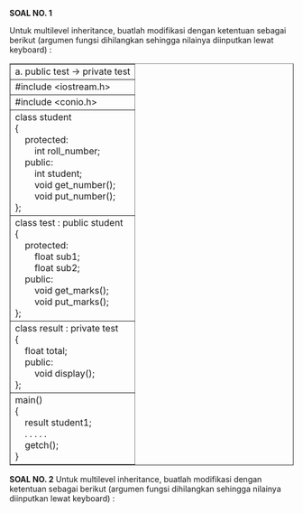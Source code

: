 **SOAL NO. 1** 
<tr> 
Untuk multilevel inheritance, buatlah modifikasi dengan ketentuan sebagai berikut 
(argumen fungsi dihilangkan sehingga nilainya diinputkan lewat keyboard) : 
<tr>
<tr>
    
<table border="1" cellpadding="10" cellspacing="0">
    <tr>
        <td>a. public test -> private test</td>
    </tr>
    <tr>
        <td>#include &lt;iostream.h&gt;</td>
    </tr>
    <tr>
        <td>#include &lt;conio.h&gt;</td>
    </tr>
    <tr>
        <td>
            class student<br>
            {<br>
            &nbsp;&nbsp;&nbsp;&nbsp;protected:<br>
            &nbsp;&nbsp;&nbsp;&nbsp;&nbsp;&nbsp;&nbsp;&nbsp;int roll_number;<br>
            &nbsp;&nbsp;&nbsp;&nbsp;public:<br>
            &nbsp;&nbsp;&nbsp;&nbsp;&nbsp;&nbsp;&nbsp;&nbsp;int student;<br>
            &nbsp;&nbsp;&nbsp;&nbsp;&nbsp;&nbsp;&nbsp;&nbsp;void get_number();<br>
            &nbsp;&nbsp;&nbsp;&nbsp;&nbsp;&nbsp;&nbsp;&nbsp;void put_number();<br>
            };
        </td>
    </tr>
    <tr>
        <td>
            class test : public student<br>
            {<br>
            &nbsp;&nbsp;&nbsp;&nbsp;protected:<br>
            &nbsp;&nbsp;&nbsp;&nbsp;&nbsp;&nbsp;&nbsp;&nbsp;float sub1;<br>
            &nbsp;&nbsp;&nbsp;&nbsp;&nbsp;&nbsp;&nbsp;&nbsp;float sub2;<br>
            &nbsp;&nbsp;&nbsp;&nbsp;public:<br>
            &nbsp;&nbsp;&nbsp;&nbsp;&nbsp;&nbsp;&nbsp;&nbsp;void get_marks();<br>
            &nbsp;&nbsp;&nbsp;&nbsp;&nbsp;&nbsp;&nbsp;&nbsp;void put_marks();<br>
            };
        </td>
    </tr>
    <tr>
        <td>
            class result : private test<br>
            {<br>
            &nbsp;&nbsp;&nbsp;&nbsp;float total;<br>
            &nbsp;&nbsp;&nbsp;&nbsp;public:<br>
            &nbsp;&nbsp;&nbsp;&nbsp;&nbsp;&nbsp;&nbsp;&nbsp;void display();<br>
            };
        </td>
    </tr>
    <tr>
        <td>
            main()<br>
            {<br>
            &nbsp;&nbsp;&nbsp;&nbsp;result student1;<br>
            &nbsp;&nbsp;&nbsp;&nbsp;. . . . .<br>
            &nbsp;&nbsp;&nbsp;&nbsp;getch();<br>
            }
        </td>
    </tr>
</table>


**SOAL NO. 2**
Untuk  multilevel inheritance, buatlah modifikasi dengan ketentuan sebagai berikut 
(argumen fungsi dihilangkan sehingga nilainya diinputkan lewat keyboard) :
